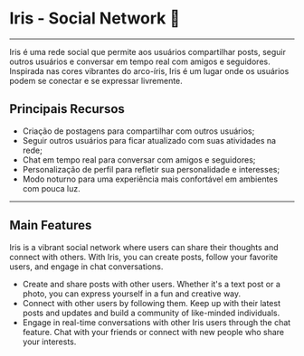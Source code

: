 # Iris - Social Network :rainbow:

---



Iris é uma rede social que permite aos usuários compartilhar posts, seguir outros usuários e
conversar em tempo real com amigos e seguidores. Inspirada nas cores vibrantes do arco-íris, Iris
é um lugar onde os usuários podem se conectar e se expressar livremente.

## Principais Recursos

- Criação de postagens para compartilhar com outros usuários;
- Seguir outros usuários para ficar atualizado com suas atividades na rede;
- Chat em tempo real para conversar com amigos e seguidores;
- Personalização de perfil para refletir sua personalidade e interesses;
- Modo noturno para uma experiência mais confortável em ambientes com pouca luz.

---



## Main Features

Iris is a vibrant social network where users can share their thoughts and connect with others. With
Iris, you can create posts, follow your favorite users, and engage in chat conversations.

- Create and share posts with other users. Whether it's a text post or a photo, you can
  express yourself in a fun and creative way.
- Connect with other users by following them. Keep up with their latest posts and updates and build
  a community of like-minded individuals.
- Engage in real-time conversations with other Iris users through the chat feature. Chat with your
  friends or connect with new people who share your interests.
